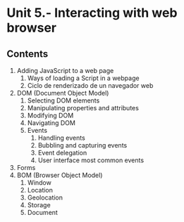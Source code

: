 # Unit 5.- Interacting with web browser

## Contents
1. Adding JavaScript to a web page
    1. Ways of loading a Script in a webpage
    2. Ciclo de renderizado de un navegador web
2. DOM (Document Object Model)
    1. Selecting DOM elements
    2. Manipulating properties and attributes
    3. Modifying DOM
    4. Navigating DOM
    6. Events
        1. Handling events
        2. Bubbling and capturing events
        3. Event delegation
        4. User interface most common events
4. Forms
5. BOM (Browser Object Model)
    1. Window
    2. Location
    3. Geolocation
    4. Storage
    5. Document
